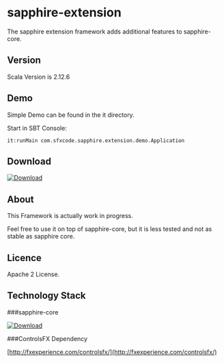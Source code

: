 sapphire-extension
================

The sapphire extension framework adds additional features to sapphire-core.

## Version

Scala Version is 2.12.6

## Demo

Simple Demo can be found in the it directory.

Start in SBT Console:

```
it:runMain com.sfxcode.sapphire.extension.demo.Application
```

## Download

[ ![Download](https://api.bintray.com/packages/sfxcode/maven/sapphire-extension/images/download.svg) ](https://bintray.com/sfxcode/maven/sapphire-extension/_latestVersion)


## About

This Framework is actually work in progress.

Feel free to use it on top of sapphire-core, but it is less tested and not as stable as sapphire core.

## Licence

Apache 2 License.

## Technology Stack

###sapphire-core


[ ![Download](https://api.bintray.com/packages/sfxcode/maven/sapphire-core/images/download.svg) ](https://bintray.com/sfxcode/maven/sapphire-core/_latestVersion)


###ControlsFX Dependency

[http://fxexperience.com/controlsfx/](http://fxexperience.com/controlsfx/)


